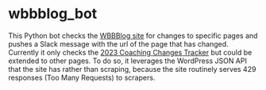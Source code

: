 # wbbblog_bot

This Python bot checks the [WBBBlog site](https://wbbblog.com/) for changes to specific pages and pushes a Slack message with the url of the page that has changed. Currently it only checks the [2023 Coaching Changes Tracker](https://wbbblog.com/womens-basketball-coaching-changes-tracker-2023/) but could be extended to other pages. To do so, it leverages the WordPress JSON API that the site has rather than scraping, because the site routinely serves 429 responses (Too Many Requests) to scrapers.